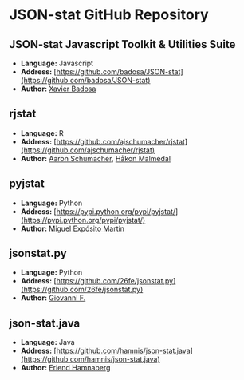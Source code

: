 # JSON-stat GitHub Repository

## JSON-stat Javascript Toolkit & Utilities Suite

* **Language:**	Javascript
* **Address:**	[https://github.com/badosa/JSON-stat](https://github.com/badosa/JSON-stat)
* **Author:**	[Xavier Badosa](https://github.com/badosa)

## rjstat
* **Language:**	R
* **Address:**	[https://github.com/ajschumacher/rjstat](https://github.com/ajschumacher/rjstat)
* **Author:**	[Aaron Schumacher](https://github.com/ajschumacher), [Håkon Malmedal](https://github.com/hmalmedal)

## pyjstat
* **Language:**	Python
* **Address:**	[https://pypi.python.org/pypi/pyjstat/](https://pypi.python.org/pypi/pyjstat/)
* **Author:**	[Miguel Expósito Martín](https://twitter.com/predicador37)

## jsonstat.py
* **Language:**	Python
* **Address:**	[https://github.com/26fe/jsonstat.py](https://github.com/26fe/jsonstat.py)
* **Author:**	[Giovanni F.](http://www.26fe.com/)

## json-stat.java
* **Language:**	Java
* **Address:**	[https://github.com/hamnis/json-stat.java](https://github.com/hamnis/json-stat.java)
* **Author:**	[Erlend Hamnaberg](https://github.com/hamnis)
